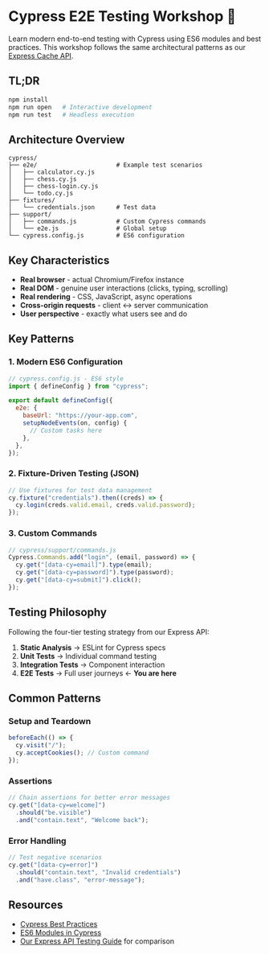# Cypress E2E Testing Workshop 🎯

Learn modern end-to-end testing with Cypress using ES6 modules and best practices.
This workshop follows the same architectural patterns as our [Express Cache API](../node-cache-api).

## TL;DR

```bash
npm install
npm run open   # Interactive development
npm run test   # Headless execution
```

## Architecture Overview

```
cypress/
├── e2e/                      # Example test scenarios
│   ├── calculator.cy.js
│   ├── chess.cy.js
│   ├── chess-login.cy.js
│   └── todo.cy.js
├── fixtures/
│   └── credentials.json      # Test data
├── support/
│   ├── commands.js           # Custom Cypress commands
│   └── e2e.js                # Global setup
└── cypress.config.js         # ES6 configuration
```

## Key Characteristics

- **Real browser** - actual Chromium/Firefox instance
- **Real DOM** - genuine user interactions (clicks, typing, scrolling)
- **Real rendering** - CSS, JavaScript, async operations
- **Cross-origin requests** - client ↔ server communication
- **User perspective** - exactly what users see and do

## Key Patterns

### 1. Modern ES6 Configuration

```javascript
// cypress.config.js - ES6 style
import { defineConfig } from "cypress";

export default defineConfig({
  e2e: {
    baseUrl: "https://your-app.com",
    setupNodeEvents(on, config) {
      // Custom tasks here
    },
  },
});
```

### 2. Fixture-Driven Testing (JSON)

```javascript
// Use fixtures for test data management
cy.fixture("credentials").then((creds) => {
  cy.login(creds.valid.email, creds.valid.password);
});
```

### 3. Custom Commands

```javascript
// cypress/support/commands.js
Cypress.Commands.add("login", (email, password) => {
  cy.get("[data-cy=email]").type(email);
  cy.get("[data-cy=password]").type(password);
  cy.get("[data-cy=submit]").click();
});
```

## Testing Philosophy

Following the four-tier testing strategy from our Express API:

1. **Static Analysis** → ESLint for Cypress specs
2. **Unit Tests** → Individual command testing
3. **Integration Tests** → Component interaction
4. **E2E Tests** → Full user journeys ← **You are here**

## Common Patterns

### Setup and Teardown

```javascript
beforeEach(() => {
  cy.visit("/");
  cy.acceptCookies(); // Custom command
});
```

### Assertions

```javascript
// Chain assertions for better error messages
cy.get("[data-cy=welcome]")
  .should("be.visible")
  .and("contain.text", "Welcome back");
```

### Error Handling

```javascript
// Test negative scenarios
cy.get("[data-cy=error]")
  .should("contain.text", "Invalid credentials")
  .and("have.class", "error-message");
```

## Resources

- [Cypress Best Practices](https://docs.cypress.io/guides/references/best-practices)
- [ES6 Modules in Cypress](https://docs.cypress.io/guides/references/configuration#module-api)
- [Our Express API Testing Guide](../express-api-project/README.md) for comparison
